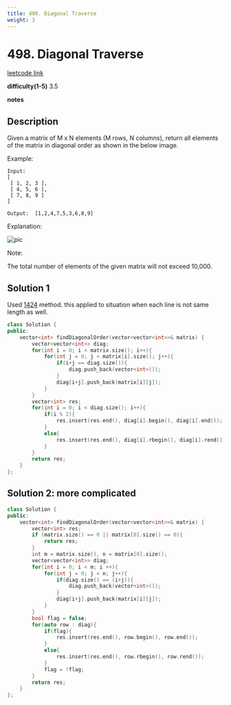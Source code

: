 ```yaml
---
title: 498. Diagonal Traverse
weight: 3
---
```

# 498. Diagonal Traverse

[leetcode link](https://leetcode.com/problems/diagonal-traverse/)

**difficulty(1-5)** 
3.5

**notes**   


## Description

Given a matrix of M x N elements (M rows, N columns), return all elements of the matrix in diagonal order as shown in the below image.

Example:
```
Input:
[
 [ 1, 2, 3 ],
 [ 4, 5, 6 ],
 [ 7, 8, 9 ]
]

Output:  [1,2,4,7,5,3,6,8,9]
```

Explanation:

![pic](https://assets.leetcode.com/uploads/2018/10/12/diagonal_traverse.png) 

Note:

The total number of elements of the given matrix will not exceed 10,000.

## Solution 1

Used [1424](1424) method. this applied to situation when each line is not same length as well.

```c++
class Solution {
public:
    vector<int> findDiagonalOrder(vector<vector<int>>& matrix) {
        vector<vector<int>> diag;
        for(int i = 0; i < matrix.size(); i++){
            for(int j = 0; j < matrix[i].size(); j++){
                if(i+j == diag.size()){
                    diag.push_back(vector<int>());
                }
                diag[i+j].push_back(matrix[i][j]);
            }
        }
        vector<int> res;
        for(int i = 0; i < diag.size(); i++){
            if(i % 2){
                res.insert(res.end(), diag[i].begin(), diag[i].end());
            }
            else{
                res.insert(res.end(), diag[i].rbegin(), diag[i].rend());
            }
        }
        return res;
    }
};
```

## Solution 2: more complicated

```c++
class Solution {
public:
    vector<int> findDiagonalOrder(vector<vector<int>>& matrix) {
        vector<int> res;
        if (matrix.size() == 0 || matrix[0].size() == 0){
            return res;
        }
        int m = matrix.size(), n = matrix[0].size();
        vector<vector<int>> diag;
        for(int i = 0; i < m; i ++){
            for(int j = 0; j < n; j++){
                if(diag.size() == (i+j)){
                    diag.push_back(vector<int>());
                }
                diag[i+j].push_back(matrix[i][j]);
            }
        }
        bool flag = false;
        for(auto row : diag){
            if(flag){
                res.insert(res.end(), row.begin(), row.end());
            }
            else{
                res.insert(res.end(), row.rbegin(), row.rend());
            }
            flag = !flag;
        }
        return res;
    }
};
```